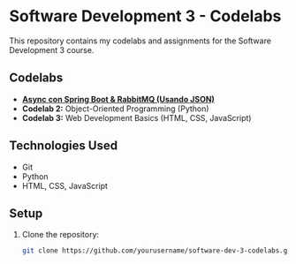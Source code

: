 # Software Development 3 - Codelabs

This repository contains my codelabs and assignments for the Software Development 3 course.

## Codelabs
- **[Async con Spring Boot & RabbitMQ (Usando JSON)](CodeLabs/Async%20con%20Spring%20Boot%20&%20RabbitMQ%20(Usando%20JSON))**
- **Codelab 2:** Object-Oriented Programming (Python)
- **Codelab 3:** Web Development Basics (HTML, CSS, JavaScript)

## Technologies Used

- Git
- Python
- HTML, CSS, JavaScript

## Setup

1. Clone the repository:
   ```bash
   git clone https://github.com/yourusername/software-dev-3-codelabs.git
